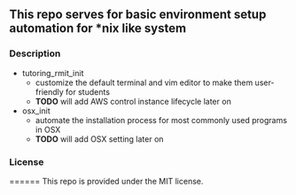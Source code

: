 ## This repo serves for basic environment setup automation for *nix like system

### Description
- tutoring_rmit_init
  - customize the default terminal and vim editor to make them user-friendly for students
  - **TODO** will add AWS control instance lifecycle later on
- osx_init
  - automate the installation process for most commonly used programs in OSX
  - **TODO** will add OSX setting later on

### License
  ======
  This repo is provided under the MIT license.

